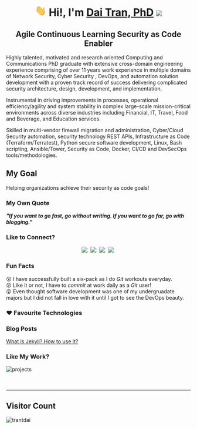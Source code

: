 <h1  align="center"> <img src="https://raw.githubusercontent.com/ABSphreak/ABSphreak/master/gifs/Hi.gif" height="30px"> Hi!, I'm <a href="https://trantdai.github.io/">Dai Tran, PhD</a> <img height="30px" src="https://emojis.slackmojis.com/emojis/images/1531849430/4246/blob-sunglasses.gif?1531849430"></h1>
</h1>
<h2 align="center">Agile Continuous Learning Security as Code Enabler</h2>

Highly talented, motivated and research oriented Computing and Communications PhD graduate with extensive cross-domain engineering experience comprising of over 11 years work experience in multiple domains of Network Security, Cyber Security , DevOps, and automation solution development with a proven track record of success delivering complicated security architecture, design, development, and implementation.

Instrumental in driving improvements in processes, operational efficiency/agility and system stability in complex large-scale mission-critical environments across diverse industries including Financial, IT, Travel, Food and Beverage, and Education services.

Skilled in multi-vendor firewall migration and administration, Cyber/Cloud Security automation, security technology REST APIs, Infrastructure as Code (Terraform/Terratest), Python secure software development, Linux, Bash scripting, Ansible/Tower, Security as Code, Docker, CI/CD and DevSecOps tools/methodologies.

## My Goal

Helping organizations achieve their security as code goals!

### My Own Quote

***"If you want to go fast, go without writing. If you want to go far, go with blogging."***

### Like to Connect?

<p align="center">
<a href="https://www.linkedin.com/in/trantdai"><img height="30" src="https://github.com/trantdai/trantdai/blob/main/icon/icons8-linkedin-48.png?raw=true"></a>&nbsp;
<a href="https://trantdai.github.io"><img height="30" src="https://github.com/trantdai/trantdai/blob/main/icon/icons8-website-64.png?raw=true"></a>&nbsp;
<a href="https://trantdai.github.io/blog"><img height="30" src="https://github.com/trantdai/trantdai/blob/main/icon/icons8-blogger-48.png?raw=true"></a>&nbsp;
<a href="spmkeeper@gmail.com"><img height="30" src="https://github.com/trantdai/trantdai/blob/main/icon/icons8-gmail-logo-48.png?raw=true"></a>&nbsp;
</p>

<!-- https://github.com/tarunaroraonline -->

### Fun Facts

😲 I have successfully built a six-pack as I do <i>Git</i> workouts everyday.
<br>
😲 Like it or not, I have to <i>commit</i> at work daily as a <i>Git</i> user!
<br>
😲 Even thought software development was one of my undergruadate majors but I did not fall in love with it until I got to see the DevOps beauty.

### ❤️ Favourite Technologies

<!-- https://github.com/MacroPower/MacroPower -->

### Blog Posts

[What is Jekyll? How to use it?](https://trantdai.github.io/blog/what-is-jekyll-how-to-use-it)

### Like My Work?

<p><a href="https://trantdai.github.io/project"> <img align="left" src="https://cdn.buymeacoffee.com/buttons/v2/default-yellow.png" height="50" width="210" alt="projects" /></a></p><br><br>

<br />
<hr />

## Visitor Count

<img src="https://komarev.com/ghpvc/?username=trantdai&label=Profile%20views&color=0e75b6&style=for-the-badge" alt="trantdai" /> </p>
<!--
**trantdai/trantdai** is a ✨ _special_ ✨ repository because its `README.md` (this file) appears on your GitHub profile.

Here are some ideas to get you started:

- 🔭 I’m currently working on ...
- 🌱 I’m currently learning ...
- 👯 I’m looking to collaborate on ...
- 🤔 I’m looking for help with ...
- 💬 Ask me about ...
- 📫 How to reach me: ...
- 😄 Pronouns: ...
- ⚡ Fun fact: ...

https://github.com/Defcon27/Defcon27/edit/master/README.md
https://github.com/MacroPower/MacroPower
-->

